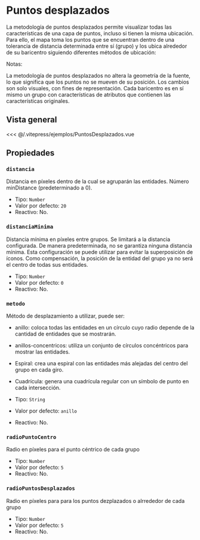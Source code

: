 <script setup>
import PuntosDesplazados from "./../.vitepress/ejemplos/PuntosDesplazados.vue";
</script>

# Puntos desplazados

La metodología de puntos desplazados permite visualizar todas las
características de una capa de puntos, incluso si tienen la misma ubicación.
Para ello, el mapa toma los puntos que se encuentran dentro de una tolerancia de
distancia determinada entre sí (grupo) y los ubica alrededor de su baricentro
siguiendo diferentes métodos de ubicación:

<div class="nota-contenedor">
  <p class="nota-titulo">
    Notas:
  </p>
  <p class="nota">
    La metodología de puntos desplazados no altera la geometría de la fuente, lo que significa que los puntos no se mueven de su posición. Los cambios son solo visuales, con fines de representación. Cada baricentro es en sí mismo un grupo con características de atributos que contienen las características originales.
  </p>
</div>

## Vista general

<PuntosDesplazados />

<<< @/.vitepress/ejemplos/PuntosDesplazados.vue

## Propiedades

### `distancia`

Distancia en píxeles dentro de la cual se agruparán las entidades. Número
minDistance (predeterminado a 0).

- Tipo: `Number`
- Valor por defecto: `20`
- Reactivo: No.

### `distanciaMinima`

Distancia mínima en píxeles entre grupos. Se limitará a la distancia
configurada. De manera predeterminada, no se garantiza ninguna distancia mínima.
Esta configuración se puede utilizar para evitar la superposición de íconos.
Como compensación, la posición de la entidad del grupo ya no será el centro de
todas sus entidades.

- Tipo: `Number`
- Valor por defecto: `0`
- Reactivo: No.

### `metodo`

Método de desplazamiento a utilizar, puede ser:

- anillo: coloca todas las entidades en un círculo cuyo radio depende de la
  cantidad de entidades que se mostrarán.
- anillos-concentricos: utiliza un conjunto de círculos concéntricos para
  mostrar las entidades.
- Espiral: crea una espiral con las entidades más alejadas del centro del grupo
  en cada giro.
- Cuadrícula: genera una cuadrícula regular con un símbolo de punto en cada
  intersección.

- Tipo: `String`
- Valor por defecto: `anillo`
- Reactivo: No.

### `radioPuntoCentro`

Radio en píxeles para el punto céntrico de cada grupo

- Tipo: `Number`
- Valor por defecto: `5`
- Reactivo: No.

### `radioPuntosDesplazados`

Radio en píxeles para para los puntos dezplazados o alrrededor de cada grupo

- Tipo: `Number`
- Valor por defecto: `5`
- Reactivo: No.
